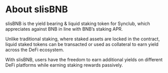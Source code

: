 # About slisBNB

slisBNB is the yield bearing & liquid staking token for Synclub, which appreciates against BNB in line with BNB’s staking APR.

Unlike traditional staking, where staked assets are locked in the contract, liquid staked tokens can be transacted or used as collateral to earn yield across the DeFi ecosystem.

With slisBNB, users have the freedom to earn additional yields on different DeFi platforms while earning staking rewards passively.
